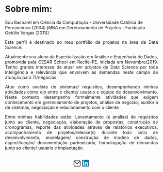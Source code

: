 <H1>Sobre mim:</H1> 

Sou Bacharel em Ciência da Computação - Universidade Católica de Pernambuco (2004)
[MBA em Gerenciamento de Projetos - Fundação Getúlio Vargas (2011)]

<div align="justify">
Este perfil é destinado ao meu portfólio de projetos na área de Data Science.

Atualmente sou aluno da Especialização em Análise e Engenharia de Dados, promovida pela CESAR School em Recife-PE, iniciada em Novembro/2019. Tenho grande interesse de atuar em projetos de Data Science por toda inteligência e relevância que envolvem as demandas neste campo de atuação para TI/negócios.

Atuo como analista de sistemas/ requisitos, desempenhando minhas atividades como elo entre o cliente/ usuário e equipe de desenvolvimento. Neste contexto desempenho formalmente atividades que exigem conhecimento em gerenciamento de projetos, análise de negócio, auditoria de sistemas, negociação e relacionamento com o cliente.

Entre minhas habilidades estão: Levantamento (e análise) de requisitos junto ao cliente, negociação, elaboração de propostas, construção de cronogramas, reporte das atividades através de relatórios executivos, acompanhamento de projetos/release(s) durante todo ciclo de desenvolvimento, modelagem/ construção de modelo de dados, especificação/ documentação padronizada, homologação de demandas junto ao cliente/ usuário e implantação.
</div>

<div align="center"><br />
  <a href="mailto:cristianosps@gmail.com">
    <img src="envelope.png" width="25px" height="20px"/>
  </a> 
  <a href="https://br.linkedin.com/in/cristiano-siqueira-p-de-santana-1678b724">
    <img src="logo_linkedin.png" width="25px" height="22px"/>
  </a>
